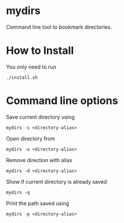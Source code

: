 # mydirs
Command line tool to bookmark directories.

# How to Install
You only need to run

```
./install.sh
```

# Command line options

Save current directory using <directory-alias>

```
mydirs -s <directory-alias>
```

Open directory from <directory-alias>
```
mydirs -o <directory-alias>
```

Remove direction with alias <directory-alias>
```
mydirs -d <directory-alias>
```

Show if current directory is already saved
```
mydirs -q
```

Print the path saved using <directory-alias>
```
mydirs -p <directory-alias>
```
